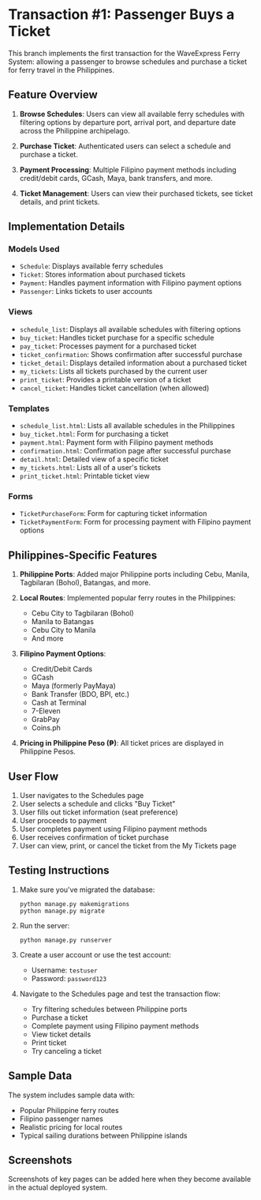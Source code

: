 # Transaction #1: Passenger Buys a Ticket

This branch implements the first transaction for the WaveExpress Ferry System: allowing a passenger to browse schedules and purchase a ticket for ferry travel in the Philippines.

## Feature Overview

1. **Browse Schedules**: Users can view all available ferry schedules with filtering options by departure port, arrival port, and departure date across the Philippine archipelago.

2. **Purchase Ticket**: Authenticated users can select a schedule and purchase a ticket.

3. **Payment Processing**: Multiple Filipino payment methods including credit/debit cards, GCash, Maya, bank transfers, and more.

4. **Ticket Management**: Users can view their purchased tickets, see ticket details, and print tickets.

## Implementation Details

### Models Used
- `Schedule`: Displays available ferry schedules
- `Ticket`: Stores information about purchased tickets
- `Payment`: Handles payment information with Filipino payment options
- `Passenger`: Links tickets to user accounts

### Views
- `schedule_list`: Displays all available schedules with filtering options
- `buy_ticket`: Handles ticket purchase for a specific schedule
- `pay_ticket`: Processes payment for a purchased ticket
- `ticket_confirmation`: Shows confirmation after successful purchase
- `ticket_detail`: Displays detailed information about a purchased ticket
- `my_tickets`: Lists all tickets purchased by the current user
- `print_ticket`: Provides a printable version of a ticket
- `cancel_ticket`: Handles ticket cancellation (when allowed)

### Templates
- `schedule_list.html`: Lists all available schedules in the Philippines
- `buy_ticket.html`: Form for purchasing a ticket
- `payment.html`: Payment form with Filipino payment methods
- `confirmation.html`: Confirmation page after successful purchase
- `detail.html`: Detailed view of a specific ticket
- `my_tickets.html`: Lists all of a user's tickets
- `print_ticket.html`: Printable ticket view

### Forms
- `TicketPurchaseForm`: Form for capturing ticket information
- `TicketPaymentForm`: Form for processing payment with Filipino payment options

## Philippines-Specific Features

1. **Philippine Ports**: Added major Philippine ports including Cebu, Manila, Tagbilaran (Bohol), Batangas, and more.

2. **Local Routes**: Implemented popular ferry routes in the Philippines:
   - Cebu City to Tagbilaran (Bohol)
   - Manila to Batangas
   - Cebu City to Manila
   - And more

3. **Filipino Payment Options**:
   - Credit/Debit Cards
   - GCash
   - Maya (formerly PayMaya)
   - Bank Transfer (BDO, BPI, etc.)
   - Cash at Terminal
   - 7-Eleven
   - GrabPay
   - Coins.ph

4. **Pricing in Philippine Peso (₱)**: All ticket prices are displayed in Philippine Pesos.

## User Flow

1. User navigates to the Schedules page
2. User selects a schedule and clicks "Buy Ticket"
3. User fills out ticket information (seat preference)
4. User proceeds to payment
5. User completes payment using Filipino payment methods
6. User receives confirmation of ticket purchase
7. User can view, print, or cancel the ticket from the My Tickets page

## Testing Instructions

1. Make sure you've migrated the database:
   ```
   python manage.py makemigrations
   python manage.py migrate
   ```

2. Run the server:
   ```
   python manage.py runserver
   ```

3. Create a user account or use the test account:
   - Username: `testuser`
   - Password: `password123`

4. Navigate to the Schedules page and test the transaction flow:
   - Try filtering schedules between Philippine ports
   - Purchase a ticket
   - Complete payment using Filipino payment methods
   - View ticket details
   - Print ticket
   - Try canceling a ticket
   
## Sample Data

The system includes sample data with:
- Popular Philippine ferry routes
- Filipino passenger names
- Realistic pricing for local routes
- Typical sailing durations between Philippine islands

## Screenshots

Screenshots of key pages can be added here when they become available in the actual deployed system.

